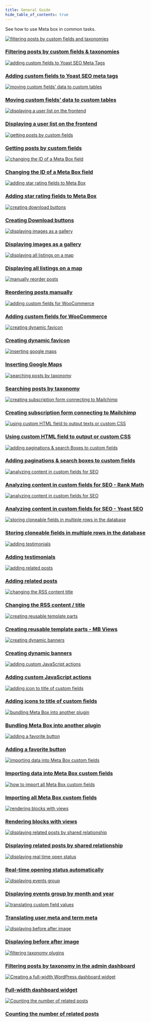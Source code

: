 ```yaml
---
title: General Guide
hide_table_of_contents: true
---
```


See how to use Meta box in common tasks.

<div className="category_wrap">
<div className="tutorials_category tutorials_category--new">

[![filtering posts by custom fields and taxonomies](/tutorials/guide-1.png) <h3 class="items_titles">Filtering posts by custom fields & taxonomies</h3>](/tutorials/filter-posts-by-custom-fields-taxonomies/)

[![adding custom fields to Yoast SEO Meta Tags](/tutorials/guide-2.png) <h3 class="items_titles">Adding custom fields to Yoast SEO meta tags</h3>](/tutorials/add-custom-fields-to-yoast-seo/)

[![moving custom fields’ data to custom tables](/tutorials/guide-3.png) <h3 class="items_titles">Moving custom fields’ data to custom tables</h3>](/tutorials/move-data-to-custom-tables/)

[![displaying a user list on the frontend](/tutorials/guide-4.png) <h3 class="items_titles">Displaying a user list on the frontend</h3>](/tutorials/display-users-list/)

[![getting posts by custom fields](/tutorials/guide-5.png) <h3 class="items_titles">Getting posts by custom fields</h3>](/tutorials/get-posts-by-custom-fields/)

[![changing the ID of a Meta Box field](/tutorials/guide-6.png) <h3 class="items_titles">Changing the ID of a Meta Box field</h3>](/tutorials/change-id-meta-box-field/)

[![adding star rating fields to Meta Box](/tutorials/guide-7.png) <h3 class="items_titles">Adding star rating fields to Meta Box</h3>](/tutorials/add-star-rating-fields/)

[![creating download buttons](/tutorials/guide-8.png) <h3 class="items_titles">Creating Download buttons</h3>](/tutorials/create-download-button/)

[![displaying images as a gallery](/tutorials/guide-9.png) <h3 class="items_titles">Displaying images as a gallery</h3>](/tutorials/display-images-as-gallery/)

[![displaying all listings on a map](/tutorials/guide-10.png) <h3 class="items_titles">Displaying all listings on a map</h3>](/tutorials/display-listings-on-map/)

[![manually reorder posts](/tutorials/guide-11.png) <h3 class="items_titles">Reordering posts manually</h3>](/tutorials/reorder-posts-manually-by-custom-fields/)

[![adding custom fields for WooCommerce](/tutorials/guide-12.png) <h3 class="items_titles">Adding custom fields for WooCommerce</h3>](/tutorials/add-custom-fields-woocommerce/)

[![creating dynamic favicon](/tutorials/guide-13.png) <h3 class="items_titles">Creating dynamic favicon</h3>](/tutorials/create-dynamic-favicon/)

[![inserting google maps](/tutorials/guide-14.png) <h3 class="items_titles">Inserting Google Maps</h3>](/tutorials/insert-google-maps/)

[![searching posts by taxonomy](/tutorials/guide-15.png) <h3 class="items_titles">Searching posts by taxonomy</h3>](/tutorials/search-posts-by-taxonomy/)

[![creating subscription form connecting to Mailchimp](/tutorials/guide-16.png) <h3 class="items_titles">Creating subscription form connecting to Mailchimp</h3>](/tutorials/create-subscription-form-connect-to-mailchimp/)

[![using custom HTML field to output texts or custom CSS](/tutorials/guide-17.png) <h3 class="items_titles">Using custom HTML field to output or custom CSS</h3>](/tutorials/create-notification-custom-html-field/)

[![adding paginations & search Boxes to custom fields ](/tutorials/guide-18.png) <h3 class="items_titles">Adding paginations & search boxes to custom fields </h3>](/tutorials/add-paginations-search-boxes/)

[![analyzing content in custom fields for SEO](/tutorials/guide-19.png) <h3 class="items_titles">Analyzing content in custom fields for SEO - Rank Math</h3>](/tutorials/analyze-content-seo-rank-math/)

[![analyzing content in custom fields for SEO](/tutorials/guide-20.png) <h3 class="items_titles">Analyzing content in custom fields for SEO - Yoast SEO</h3>](/tutorials/analyze-content-yoast-seo/)

[![storing cloneable fields in multiple rows in the database](/tutorials/guide-21.png) <h3 class="items_titles">Storing cloneable fields in multiple rows in the database</h3>](/tutorials/store-cloneable-fields/)

[![adding testimonials](/tutorials/guide-22.png) <h3 class="items_titles">Adding testimonials</h3>](/tutorials/add-testimonials/)

[![adding related posts](/tutorials/guide-23.png) <h3 class="items_titles">Adding related posts</h3>](/tutorials/add-related-posts/)

[![changing the RSS content title](/tutorials/guide-24.png) <h3 class="items_titles">Changing the RSS content / title</h3>](/tutorials/change-rss-content/)

[![creating reusable template parts](/tutorials/guide-25.png) <h3 class="items_titles">Creating reusable template parts - MB Views</h3>](/tutorials/create-reusable-template-parts/)

[![creating dynamic banners](/tutorials/guide-26.png) <h3 class="items_titles">Creating dynamic banners</h3>](/tutorials/create-dynamic-banners/)

[![adding custom JavaScript actions](/tutorials/guide-27.png) <h3 class="items_titles">Adding custom JavaScript actions</h3>](/tutorials/add-javascript-actions-button-field/)

[![adding icon to title of custom fields](/tutorials/guide-28.png) <h3 class="items_titles">Adding icons to title of custom fields</h3>](/tutorials/add-icons-title-custom-fields/)

[![bundling Meta Box into another plugin](/tutorials/guide-29.png) <h3 class="items_titles">Bundling Meta Box into another plugin</h3>](/tutorials/bundle-meta-box-into-another-plugin/)

[![adding a favorite button](/tutorials/guide-31.png) <h3 class="items_titles">Adding a favorite button</h3>](/tutorials/add-favorite-button/)

[![importing data into Meta Box custom fields](/tutorials/guide-38.png) <h3 class="items_titles">Importing data into Meta Box custom fields</h3>](/tutorials/import-data-meta-box-custom-fields/)

[![how to import all Meta Box custom fields](/tutorials/guide-39.png) <h3 class="items_titles">Importing all Meta Box custom fields</h3>](/tutorials/import-all-meta-box-custom-fields/)

[![rendering blocks with views](/tutorials/guide-40.png) <h3 class="items_titles">Rendering blocks with views</h3>](/tutorials/render-block-with-view/)

[![displaying related posts by shared relationship](/tutorials/case-39.png) <h3 class="items_titles">Displaying related posts by shared relationship</h3>](/tutorials/display-related-posts-based-on-shared-relationship/)

[![displaying real time open status](/tutorials/view-20.png) <h3 class="items_titles">Real-time opening status automatically</h3>](/tutorials/realtime-opening-status-automatically/)

[![displaying events group](/tutorials/case-40.png) <h3 class="items_titles">Displaying events group by month and year</h3>](/tutorials/display-events-group-by-month-year/)

[![translating custom field values](/tutorials/guide-41.png) <h3 class="items_titles">Translating user meta and term meta</h3>](/tutorials/translate-meta-box-custom-field-values-for-users-taxonomies-wpml/)

[![displaying before after image](/tutorials/guide-42.png) <h3 class="items_titles">Displaying before after image</h3>](/tutorials/display-before-after-images/)

[![filtering taxonomy plugins](/tutorials/guide-43.png) <h3 class="items_titles">Filtering posts by taxonomy in the admin dashboard</h3>](/tutorials/filter-posts-by-taxonomy-in-admin-dashboard/)

[![Creating a full-width WordPress dashboard widget](/tutorials/guide-44.png) <h3 class="items_titles">Full-width dashboard widget</h3>](/tutorials/create-full-width-wordpress-dashboard-widget/)

[![Counting the number of related posts](/tutorials/guide-45.png) <h3 class="items_titles">Counting the number of related posts</h3>](/tutorials/count-related-posts-mb-views/)

</div>
</div>
